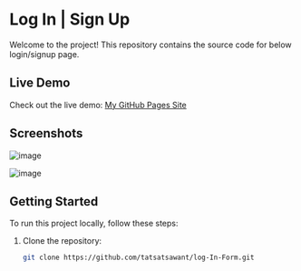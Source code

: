 # Log In | Sign Up

Welcome to the project! This repository contains the source code for below login/signup page.

## Live Demo

Check out the live demo: [My GitHub Pages Site]( https://tatsatsawant.github.io/log-In-Form/)

## Screenshots

![image](https://github.com/tatsatsawant/log-In-Form/assets/154037217/aa559a53-a1b5-4c22-a06e-3844180f1e90)

![image](https://github.com/tatsatsawant/log-In-Form/assets/154037217/9e154d91-68c9-4847-aa29-51349f752418)


## Getting Started

To run this project locally, follow these steps:

1. Clone the repository:
   ```bash
   git clone https://github.com/tatsatsawant/log-In-Form.git
